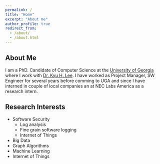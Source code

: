 ```yaml
---
permalink: /
title: "Home"
excerpt: "About me"
author_profile: true
redirect_from: 
  - /about/
  - /about.html
---
```


## About Me 

I am a PhD. Candidate of Computer Science at the [University of Georgia](cs.uga.edu) where I work with [Dr. Kyu H. Lee](http://cobweb.cs.uga.edu/~kyuhlee/). I have worked as Project Manager, SW Engineer for several years before comming to UGA and since I have interned in couple of local companies an at NEC Labs America as a research intern. 


## Research Interests 

* Software Security
  * Log analysis
  * Fine grain software logging
  * Internet of Things 
* Big Data 
* Graph Algorithms 
* Machine Learning
* Internet of Things


